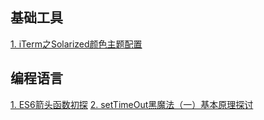 ## 基础工具
[1. iTerm之Solarized颜色主题配置](https://github.com/muwenzi/Blog/issues/1)

## 编程语言
[1. ES6箭头函数初探](https://github.com/muwenzi/Blog/issues/2)
[2. setTimeOut黑魔法（一）基本原理探讨](https://github.com/muwenzi/Blog/issues/3)



